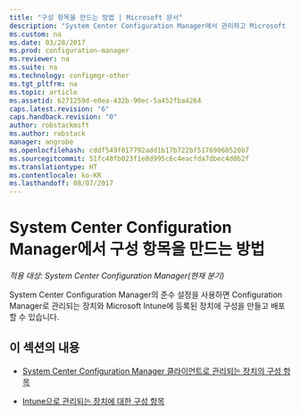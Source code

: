 ```yaml
---
title: "구성 항목을 만드는 방법 | Microsoft 문서"
description: "System Center Configuration Manager에서 관리하고 Microsoft Intune에 등록된 장치에 구성을 만들고 배포합니다."
ms.custom: na
ms.date: 03/28/2017
ms.prod: configuration-manager
ms.reviewer: na
ms.suite: na
ms.technology: configmgr-other
ms.tgt_pltfrm: na
ms.topic: article
ms.assetid: 6271259d-e0ea-432b-90ec-5a452fba4264
caps.latest.revision: "6"
caps.handback.revision: "0"
author: robstackmsft
ms.author: robstack
manager: angrobe
ms.openlocfilehash: cddf549f017792add1b17b722bf51769060520b7
ms.sourcegitcommit: 51fc48fb023f1e8d995c6c4eacfda7dbec4d0b2f
ms.translationtype: HT
ms.contentlocale: ko-KR
ms.lasthandoff: 08/07/2017
---
```

# <a name="how-to-create-configuration-items-in-system-center-configuration-manager"></a>System Center Configuration Manager에서 구성 항목을 만드는 방법

*적용 대상: System Center Configuration Manager(현재 분기)*

System Center Configuration Manager의 준수 설정을 사용하면 Configuration Manager로 관리되는 장치와 Microsoft Intune에 등록된 장치에 구성을 만들고 배포할 수 있습니다.  

## <a name="in-this-section"></a>이 섹션의 내용  

-   [System Center Configuration Manager 클라이언트로 관리되는 장치의 구성 항목](../../compliance/deploy-use/configuration-items-for-devices-managed-with-the-client.md)  

-   [Intune으로 관리되는 장치에 대한 구성 항목](../../compliance/deploy-use/configuration-items-for-devices-managed-without-the-client.md)  
